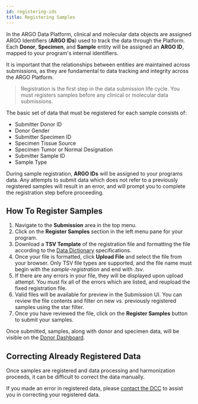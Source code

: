 ```yaml
---
id: registering-ids
title: Registering Samples
---
```


In the ARGO Data Platform, clinical and molecular data objects are assigned ARGO Identifiers (**ARGO IDs**) used to track the data through the Platform. Each **Donor**, **Specimen**, and **Sample** entity will be assigned an **ARGO ID**, mapped to your program's internal identifiers.

It is important that the relationships between entities are  maintained across submissions, as they are fundamental to data tracking and integrity across the ARGO Platform.

> Registration is the first step in the data submission life cycle.  You must registers samples before any clinical or molecular data submissions.

The basic set of data that must be registered for each sample consists of:
* Submitter Donor ID
* Donor Gender
* Submitter Specimen ID
* Specimen Tissue Source
* Specimen Tumor or Normal Designation
* Submitter Sample ID
* Sample Type

During sample registration, **ARGO IDs** will be assigned to your programs data. Any attempts to submit data  which does not refer to a previously registered samples will result in an error, and will prompt you to complete the registration step before proceeding.

## How To Register Samples
1. Navigate to the **Submission** area in the top menu.
1. Click on the **Register Samples** section in the left menu pane for your program.
1. Download a **TSV Template** of the registration file and formatting the file according to the [Data Dictionary](/dictionary) specifications.
1. Once your file is formatted, click **Upload File** and select the file from your browser. Only TSV file types are supported, and the file name must begin with the *sample-registration* and end with _.tsv_.
1. If there are any errors in your file, they will be displayed upon upload attempt. You must fix all of the errors which are listed, and reupload the fixed registration file.
1. Valid files will be available for preview in the Submission UI. You can review the file contents and filter on new vs. previously registered samples using the star filter.
1. Once you have reviewed the file, click on the **Register Samples** button to submit your samples.

Once submitted, samples, along with donor and specimen data, will  be visible on the [Donor Dashboard](/linktootherdocpage).

## Correcting Already Registered Data
Once samples are registered and data processing and harmonization proceeds, it can be difficult to correct the data manually.

If you made an error in registered data, please [contact the DCC](https://platform-ui.qa.argo.cancercollaboratory.org/contact) to assist you in correcting your registered data.  
